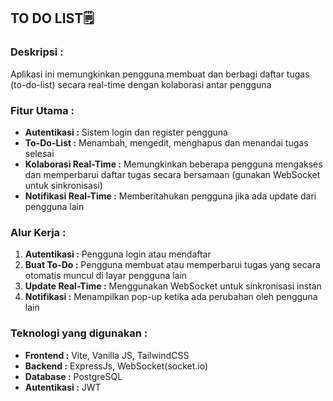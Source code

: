 ## TO DO LIST🗒️
### Deskripsi :
Aplikasi ini memungkinkan pengguna membuat dan berbagi daftar tugas (to-do-list) secara real-time dengan kolaborasi antar pengguna

### Fitur Utama :
- **Autentikasi :** Sistem login dan register pengguna
- **To-Do-List :** Menambah, mengedit, menghapus dan menandai tugas selesai
- **Kolaborasi Real-Time :** Memungkinkan beberapa pengguna mengakses dan memperbarui daftar tugas secara bersamaan (gunakan WebSocket untuk sinkronisasi)
- **Notifikasi Real-Time :** Memberitahukan pengguna jika ada update dari pengguna lain

### Alur Kerja :
1. **Autentikasi :** Pengguna login atau mendaftar
2. **Buat To-Do :** Pengguna membuat atau memperbarui tugas yang secara otomatis muncul di layar pengguna lain
3. **Update Real-Time :** Menggunakan WebSocket untuk sinkronisasi instan
4. **Notifikasi :** Menampilkan pop-up ketika ada perubahan oleh pengguna lain

### Teknologi yang digunakan :
- **Frontend :** Vite, Vanilla JS, TailwindCSS
- **Backend :** ExpressJs, WebSocket(socket.io)
- **Database :** PostgreSQL
- **Autentikasi :** JWT